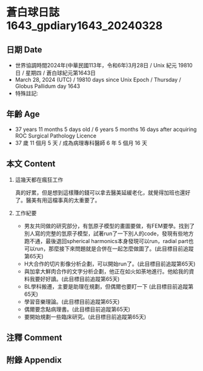 [_metadata_:encoding]: - "utf-8"
[_metadata_:language]: - "zh-Hant-TW"
[_metadata_:fileformat]: - "markdown"
[_metadata_:MIME_type]: - "text/plain"
[_metadata_:markdown_version]: - "commonmark version 0.30"
[_metadata_:markdown_spec]: - "https://spec.commonmark.org/0.30/"

# 蒼白球日誌1643_gpdiary1643_20240328 #

## 日期 Date ##

* 世界協調時間2024年(中華民國113年，令和6年)3月28日 / Unix 紀元 19810 日 / 星期四 / 蒼白球紀元第1643日
* March 28, 2024 (UTC) / 19810 days since Unix Epoch / Thursday / Globus Pallidum day 1643
* 特殊註記:

## 年齡 Age ##

* 37 years 11 months 5 days old / 6 years 5 months 16 days after acquiring ROC Surgical Pathology Licence
* 37 歲 11 個月 5 天 / 成為病理專科醫師 6 年 5 個月 16 天

## 本文 Content ##

1. 這幾天都在瘋狂工作

    真的好累，但是想到這樣賺的錢可以拿去醫美延緩老化，就覺得加班也還好了。醫美有用這檔事真的太重要了。
    
2. 工作紀要

    - 男友共同做的研究部分，有氫原子模型的畫圖要做，有FEM要學。找到了別人寫的完整的氫原子模型，試著run了一下別人的code，發現有些地方跑不通，最後退回spherical harmonics本身發現可以run，radial part也可以run，那麼接下來問題就是合併在一起怎麼做圖了。(此目標目前追蹤第65天)
   - H大合作的切片影像分析企劃，可以開始run了。(此目標目前追蹤第65天)
   - 與加拿大鮮肉合作的文字分析企劃，他正在如火如荼地進行。他給我的資料我要好好讀。(此目標目前追蹤第65天)
   - BL學科搬遷，主要是助理在規劃，但偶爾也要盯一下 (此目標目前追蹤第65天)
   - 學習音樂理論。(此目標目前追蹤第65天)
   - 偶爾要念點病理書。(此目標目前追蹤第65天)
   - 要開始規劃一些臨床研究。(此目標目前追蹤第65天)


## 注釋 Comment ##


## 附錄 Appendix ##

